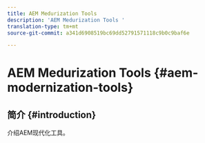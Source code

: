 ```yaml
---
title: AEM Medurization Tools
description: 'AEM Medurization Tools '
translation-type: tm+mt
source-git-commit: a341d6908519bc69dd52791571118c9b0c9baf6e

---
```



# AEM Medurization Tools {#aem-modernization-tools}

## 简介 {#introduction}

介绍AEM现代化工具。
